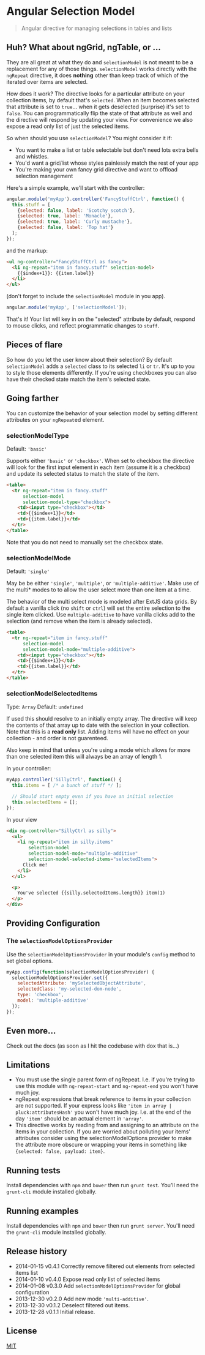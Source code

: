 # Angular Selection Model

> Angular directive for managing selections in tables and lists

## Huh? What about ngGrid, ngTable, or ...

They are all great at what they do and `selectionModel` is not meant to be a
replacement for any of those things. `selectionModel` works directly with the
`ngRepeat` directive, it does **nothing** other than keep track of which of the
iterated over items are selected.

How does it work? The directive looks for a particular attribute on your
collection items, by default that's `selected`. When an item becomes selected
that attribute is set to `true`... when it gets deselected (surprise) it's set
to `false`. You can programmatically flip the state of that attribute as well
and the directive will respond by updating your view. For convenience we also
expose a read only list of just the selected items.

So when should you use `selectionModel`? You might consider it if:

- You want to make a list or table selectable but don't need lots extra bells
  and whistles.
- You'd want a grid/list whose styles painlessly match the rest of your app
- You're making your own fancy grid directive and want to offload selection
  management

Here's a simple example, we'll start with the controller:

```javascript
angular.module('myApp').controller('FancyStuffCtrl', function() {
  this.stuff = [
    {selected: false, label: 'Scotchy scotch'},
    {selected: true, label: 'Monacle'},
    {selected: true, label: 'Curly mustache'},
    {selected: false, label: 'Top hat'}
  ];
});
```

and the markup:

```html
<ul ng-controller="FancyStuffCtrl as fancy">
  <li ng-repeat="item in fancy.stuff" selection-model>
    {{$index+1}}: {{item.label}}
  </li>
</ul>
```

(don't forget to include the `selectionModel` module in you app).

```javascript
angular.module('myApp', ['selectionModel']);
```

That's it! Your list will key in on the "selected" attribute by default, respond
to mouse clicks, and reflect programmatic changes to `stuff`.


## Pieces of flare

So how do you let the user know about their selection? By default
`selectionModel` adds a `selected` class to its selected `li` or `tr`. It's up
to you to style those elements differently. If you're using checkboxes you can
also have their checked state match the item's selected state.


## Going farther

You can customize the behavior of your selection model by setting different
attributes on your `ngRepeat`ed element.

### selectionModelType
Default: `'basic'`

Supports either `'basic'` or `'checkbox'`. When set to checkbox the directive will
look for the first input element in each item (assume it is a checkbox) and
update its selected status to match the state of the item.

```html
<table>
  <tr ng-repeat="item in fancy.stuff"
      selection-model
      selection-model-type="checkbox">
    <td><input type="checkbox"></td>
    <td>{{$index+1}}</td>
    <td>{{item.label}}</td>
  </tr>
</table>
```

Note that you do not need to manually set the checkbox state.

### selectionModelMode
Default: `'single'`

May be be either `'single'`, `'multiple'`, or `'multiple-additive'`. Make use of
the multi* modes to to allow the user select more than one item at a time.

The behavior of the multi select mode is modeled after ExtJS data grids. By
default a vanilla click (no `shift` or `ctrl`) will set the entire selection
to the single item clicked. Use `multiple-additive` to have vanilla clicks
add to the selection (and remove when the item is already selected).

```html
<table>
  <tr ng-repeat="item in fancy.stuff"
      selection-model
      selection-model-mode="multiple-additive">
    <td><input type="checkbox"></td>
    <td>{{$index+1}}</td>
    <td>{{item.label}}</td>
  </tr>
</table>
```


### selectionModelSelectedItems
Type: `Array`
Default: `undefined`

If used this should resolve to an initially empty array.  The directive will
keep the contents of that array up to date with the selection in your
collection. Note that this is a **read only** list. Adding items will have no
effect on your collection - and order is not guarenteed.

Also keep in mind that unless you're using a mode which allows for more than one
selected item this will always be an array of length 1.

In your controller:

```javascript
myApp.controller('SillyCtrl', function() {
  this.items = [ /* a bunch of stuff */ ];

  // Should start empty even if you have an initial selection
  this.selectedItems = []; 
});
```

In your view

```html
<div ng-controller="SillyCtrl as silly">
  <ul>
    <li ng-repeat="item in silly.items"
        selection-model
        selection-model-mode="multiple-additive"
        selection-model-selected-items="selectedItems">
      Click me!
    </li>
  </ul>

  <p>
    You've selected {{silly.selectedItems.length}} item(1)
  </p>
</div>
```


## Providing Configuration

### The `selectionModelOptionsProvider`

Use the `selectionModelOptionsProvider` in your module's `config` method to set
global options.

```javascript
myApp.config(function(selectionModelOptionsProvider) {
  selectionModelOptionsProvider.set({
    selectedAttribute: 'mySelectedObjectAttribute',
    selectedClass: 'my-selected-dom-node',
    type: 'checkbox',
    model: 'multiple-additive'
  });
});
```


## Even more...

Check out the docs (as soon as I hit the codebase with dox that is...)


## Limitations

- You must use the single parent form of ngRepeat. I.e. if you're trying to use
  this module with `ng-repeat-start` and `ng-repeat-end` you won't have much
  joy.
- ngRepeat expressions that break reference to items in your collection are not
  supported. If your express looks like `'item in array | pluck:attributesHash'`
  you won't have much joy. I.e. at the end of the day `'item'` should be an
  actual element in `'array'`.
- This directive works by reading from and assigning to an attribute on the
  items in your collection. If you are worried about polluting your items'
  attributes consider using the selectionModelOptions provider to make the
  attribute more obscure or wrapping your items in something like `{selected:
  false, payload: item}`.


## Running tests

Install dependencies with `npm` and `bower` then run `grunt test`. You'll need
the `grunt-cli` module installed globally.


## Running examples

Install dependencies with `npm` and `bower` then run `grunt server`. You'll need
the `grunt-cli` module installed globally.


## Release history

- 2014-01-15 v0.4.1 Correctly remove filtered out elements from selected items
  list
- 2014-01-10 v0.4.0 Expose read only list of selected items
- 2014-01-08 v0.3.0 Add `selectionModelOptionsProvider` for global configuration
- 2013-12-30 v0.2.0 Add new mode `'multi-additive'`.
- 2013-12-30 v0.1.2 Deselect filtered out items.
- 2013-12-28 v0.1.1 Initial release.


## License

[MIT](https://raw.github.com/jtrussell/angular-selection-model/master/LICENSE-MIT)
